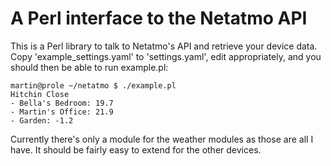 A Perl interface to the Netatmo API
===================================

This is a Perl library to talk to Netatmo's API and retrieve your device data.
Copy 'example_settings.yaml' to 'settings.yaml', edit appropriately, and you
should then be able to run example.pl:

```
martin@prole ~/netatmo $ ./example.pl 
Hitchin Close
- Bella's Bedroom: 19.7
- Martin's Office: 21.9
- Garden: -1.2
```

Currently there's only a module for the weather modules as those are all I
have.  It should be fairly easy to extend for the other devices.
